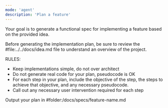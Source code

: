 ```yaml
---
mode: 'agent'
description: 'Plan a feature'
---
```


Your goal is to generate a functional spec for implementing a feature based on the provided idea.

Before generating the implementation plan, be sure to review the #file:../../docs/idea.md file to understand an overview of the project.

RULES:
- Keep implementations simple, do not over architect
- Do not generate real code for your plan, pseudocode is OK
- For each step in your plan, include the objective of the step, the steps to achieve that objective, and any necessary pseudocode.
- Call out any necessary user intervention required for each step

Output your plan in #folder:/docs/specs/feature-name.md